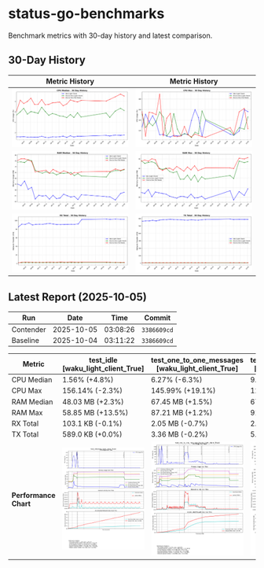 # status-go-benchmarks

Benchmark metrics with 30-day history and latest comparison.

## 30-Day History

| Metric History                                         | Metric History                                     |
|--------------------------------------------------------|----------------------------------------------------|
| ![cpu_median_history.png](docs/cpu_median_history.png) | ![cpu_max_history.png](docs/cpu_max_history.png)   |
| ![ram_median_history.png](docs/ram_median_history.png) | ![ram_max_history.png](docs/ram_max_history.png)   |
| ![rx_total_history.png](docs/rx_total_history.png)     | ![tx_total_history.png](docs/tx_total_history.png) |

## Latest Report (2025-10-05)

| Run       | Date       | Time     | Commit      |
|-----------|------------|----------|-------------|
| Contender | 2025-10-05 | 03:08:26 | `3386609cd` |
| Baseline  | 2025-10-04 | 03:11:22 | `3386609cd` |

| Metric                | test_idle<br>[waku_light_client_True]                                                                                            | test_one_to_one_messages<br>[waku_light_client_True]                                                                                                           | test_one_to_one_messages<br>[waku_light_client_False]                                                                                                            |
|-----------------------|----------------------------------------------------------------------------------------------------------------------------------|----------------------------------------------------------------------------------------------------------------------------------------------------------------|------------------------------------------------------------------------------------------------------------------------------------------------------------------|
| CPU Median            | 1.56% (+4.8%)                                                                                                                    | 6.27% (-6.3%)                                                                                                                                                  | 9.06% (-3.7%)                                                                                                                                                    |
| CPU Max               | 156.14% (-2.3%)                                                                                                                  | 145.99% (+19.1%)                                                                                                                                               | 123.57% (-23.9%)                                                                                                                                                 |
| RAM Median            | 48.03 MB (+2.3%)                                                                                                                 | 67.45 MB (+1.5%)                                                                                                                                               | 67.88 MB (+1.6%)                                                                                                                                                 |
| RAM Max               | 58.85 MB (+13.5%)                                                                                                                | 87.21 MB (+1.2%)                                                                                                                                               | 91.52 MB (+1.6%)                                                                                                                                                 |
| RX Total              | 103.1 KB (-0.1%)                                                                                                                 | 2.05 MB (-0.7%)                                                                                                                                                | 2.85 MB (+0.7%)                                                                                                                                                  |
| TX Total              | 589.0 KB (+0.0%)                                                                                                                 | 3.36 MB (-0.2%)                                                                                                                                                | 5.17 MB (-1.1%)                                                                                                                                                  |
| **Performance Chart** | ![test_idle[waku_light_client_True]](benchmarks/20251005T030826_3386609cd/test_idle[waku_light_client_True]-20251005-030122.png) | ![test_one_to_one_messages[waku_light_client_True]](benchmarks/20251005T030826_3386609cd/test_one_to_one_messages[waku_light_client_True]-20251005-030738.png) | ![test_one_to_one_messages[waku_light_client_False]](benchmarks/20251005T030826_3386609cd/test_one_to_one_messages[waku_light_client_False]-20251005-030428.png) |
